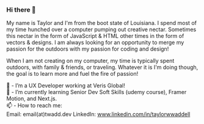 ### Hi there 👋

My name is Taylor and I'm from the boot state of Louisiana. I spend most of my time hunched over a computer pumping out creative nectar. Sometimes this nectar in the form of JavaScript & HTML other times in the form of vectors & designs. I am always looking for an opportunity to merge my passion for the outdoors with my passion for coding and design!

When I am not creating on my computer, my time is typically spent outdoors, with family & friends, or traveling. Whatever it is I'm doing though, the goal is to learn more and fuel the fire of passion!

🔭 - I’m a UX Developer working at Veris Global!  
🌱 - I’m currently learning Senior Dev Soft Skills (udemy course), Framer Motion, and Next.js.  
📫 - How to reach me:  
Email: email(at)twadd.dev
LinkedIn: www.linkedin.com/in/taylorwwaddell
